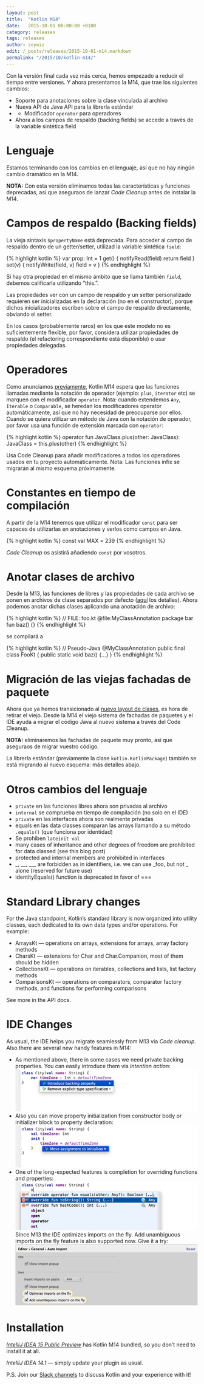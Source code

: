 ```yaml
---
layout: post
title:  "Kotlin M14"
date:   2015-10-01 00:00:00 +0100
category: releases
tags: releases
author: soywiz
edit: /_posts/releases/2015-10-01-m14.markdown
permalink: "/2015/10/kotlin-m14/"
---
```


Con la versión final cada vez más cerca, hemos empezado a reducir el tiempo entre versiones. Y ahora presentamos la M14, que trae los siguientes cambios:

* Soporte para anotaciones sobre la clase vinculada al archivo
* Nueva API de Java API para la librería estándar
* * Modificador `operator` para operadores
* Ahora a los campos de respaldo (backing fields) se accede a través de la variable sintética field

# Lenguaje
Estamos terminando con los cambios en el lenguaje, así que no hay ningún cambio dramático en la M14.

**NOTA:** Con esta versión eliminamos todas las características y funciones deprecadas,
así que aseguraos de lanzar *Code Cleanup* antes de instalar la M14.

# Campos de respaldo (Backing fields)
La vieja sintaxis `$propertyName` está deprecada. Para acceder al campo de respaldo dentro
de un getter/setter, utilizad la variable sintética `field`:

{% highlight kotlin %}
var prop: Int = 1
    get() {
        notifyRead(field)
        return field
    }
    set(v) {
        notifyWrite(field, v)
        field = v
    }
{% endhighlight %}

Si hay otra propiedad en el mismo ámbito que se llama también `field`, debemos calificarla utilizando “this.”.

Las propiedades ver con un campo de respaldo y un setter personalizado requieren ser inicializadas en la declaración (no en el constructor), porque dichos inicializadores escriben sobre el campo de respaldo directamente, obviando el setter.

En los casos (probablemente raros) en los que este modelo no es suficientemente flexible, por favor, considera utilizar propiedades de respaldo (el refactoring correspondiente está disponible) o usar propiedades delegadas.


# Operadores
Como anunciamos [previamente](http://blog.jetbrains.com/kotlin/2015/09/call-for-feedback-upcoming-changes-in-kotlin/),
Kotlin M14 espera que las funciones llamadas mediante la notación de operador
(ejemplo: `plus`, `iterator` etc) se marquen con el modificador `operator`.
Nota: cuando extendemos `Any`, `Iterable` o `Comparable`, se heredan los modificadores operator
automáticamente, así que no hay necesidad de preocuparse por ellos. Cuando se quiera utilizar
un método de Java con la notación de operador, por favor usa una función de extensión marcada
con `operator`:

{% highlight kotlin %}
operator fun JavaClass.plus(other: JavaClass): JavaClass = this.plus(other)
{% endhighlight %}

Usa Code Cleanup para añadir modificadores a todos los operadores usados en tu proyecto automáticamente.
Nota: Las funciones infix se migrarán al mismo esquema próximamente.


# Constantes en tiempo de compilación

A partir de la M14 tenemos que utilizar el modificador `const` para ser capaces de utilizarlas
en anotaciones y verlos como campos en Java.

{% highlight kotlin %}
const val MAX = 239
{% endhighlight %}

*Code Cleanup* os asistirá añadiendo `const` por vosotros.



# Anotar clases de archivo

Desde la M13, las funciones de libres y las propiedades de cada archivo se ponen en archivos
de clase separados por defecto ([aquí](http://blog.jetbrains.com/kotlin/2015/09/kotlin-m13-is-out/)
los detalles). Ahora podemos anotar dichas clases aplicando una anotación de archivo:

{% highlight kotlin %}
// FILE: foo.kt
@file:MyClassAnnotation
package bar
fun baz() {}
{% endhighlight %}

se compilará a

{% highlight kotlin %}
// Pseudo-Java
@MyClassAnnotation
    public final class FooKt {
    public static void baz() {...}
}
{% endhighlight %}

# Migración de las viejas fachadas de paquete

Ahora que ya hemos transicionado al [nuevo layout de clases](http://blog.jetbrains.com/kotlin/2015/06/improving-java-interop-top-level-functions-and-properties/),
es hora de retirar el viejo. Desde la M14 el viejo sistema de fachadas de paquetes y el IDE ayuda a migrar
el código Java al nuevo sistema a través del Code Cleanup.

**NOTA:** eliminaremos las fachadas de paquete muy pronto, así que aseguraos de migrar vuestro código.

La librería estándar (previamente la clase `kotlin.KotlinPackage`) también se está migrando
al nuevo esquema: más detalles abajo.


# Otros cambios del lenguaje

* `private` en las funciones libres ahora son privadas al archivo
* `internal` se comprueba en tiempo de compilación (no solo en el IDE)
* `private` en las interfaces ahora son realmente privadas
* equals en las data classes comparan las arrays llamando a su método `.equals()` (que funciona por identidad)
* Se prohiben `lateinit val`
* many cases of inheritance and other degrees of freedom are prohibited for data classed (see this blog post)
* protected and internal members are prohibited in interfaces
* _, __, ___ are forbidden as in identifiers, i.e. we can use _foo, but not _ alone (reserved for future use)
* identityEquals() function is deprecated in favor of ===

# Standard Library changes

For the Java standpoint, Kotlin’s standard library is now organized into
utility classes, each dedicated to its own data types and/or operations. For example:

* ArraysKt — operations on arrays, extensions for arrays, array factory methods
* CharsKt — extensions for Char and Char.Companion, most of them should be hidden
* CollectionsKt — operations on iterables, collections and lists, list factory methods
* ComparisonsKt — operations on comparators, comparator factory methods, and functions for performing comparisons

See more in the API docs.

# IDE Changes

As usual, the IDE helps you migrate seamlessly from M13 via *Code cleanup*.
Also there are several new handy features in M14:

* As mentioned above, there in some cases we need private backing properties. You can easily introduce them via *intention action*: ![](/images/m14/bpCover.png)
* Also you can move property initialization from constructor body or initializer block to property declaration: ![](/images/m14/mtdCover.png)
* One of the long-expected features is completion for overriding functions and properties: ![](/images/m14/overrideCover.png)
Since M13 the IDE optimizes imports on the fly. Add unambiguous imports on the fly feature is also supported now. Give it a try: ![](/images/m14/ImportOnTheFly.png)

# Installation

[*IntelliJ IDEA 15 Public Preview*](https://www.jetbrains.com/idea/nextversion/) has Kotlin M14 bundled, so you don’t need to install it at all.

*IntelliJ IDEA 14.1* — simply update your plugin as usual.

P.S. Join our [Slack channels](http://kotlinslackin.herokuapp.com/) to discuss Kotlin and your experience with it!